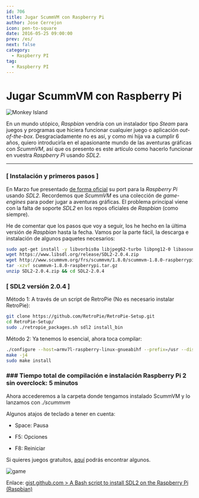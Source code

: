 ```yaml
---
id: 706
title: Jugar ScummVM con Raspberry Pi
author: Jose Cerrejon
icon: pen-to-square
date: 2016-05-25 09:00:00
prev: /es/
next: false
category:
  - Raspberry PI
tag:
  - Raspberry PI
---
```


# Jugar ScummVM con Raspberry Pi

![Monkey Island](/images/2016/05/monkey_island.jpg)

En un mundo utópico, *Raspbian* vendría con un instalador tipo *Steam* para juegos y programas que hiciera funcionar cualquier juego o aplicación *out-of-the-box*. Desgraciadamente no es así, y como mi hija va a cumplir 6 años, quiero introducirla en el apasionante mundo de las aventuras gráficas con *ScummVM*, así que os presento es este artículo como hacerlo funcionar en vuestra *Raspberry Pi* usando *SDL2*.

- - -
### [ Instalación y primeros pasos ]

En Marzo fue presentado [de forma oficial](https://www.raspberrypi.org/blog/scummvm-sails-onto-the-raspberry-pi/) su port para la *Raspberry Pi* usando *SDL2*. Recordemos que *ScummVM* es una colección de *game-engines* para poder jugar a aventuras gráficas. El problema principal viene con la falta de soporte *SDL2* en los repos oficiales de *Raspbian* (como siempre).

He de comentar que los pasos que voy a seguir, los he hecho en la última versión de *Raspbian* hasta la fecha. Vamos por la parte fácil, la descarga e instalación de algunos paquetes necesarios:

```bash
sudo apt-get install -y libvorbis0a libjpeg62-turbo libpng12-0 libasound2-dev libudev-dev
wget https://www.libsdl.org/release/SDL2-2.0.4.zip
wget http://www.scummvm.org/frs/scummvm/1.8.0/scummvm-1.8.0-raspberrypi.tar.gz
tar -xzvf scummvm-1.8.0-raspberrypi.tar.gz
unzip SDL2-2.0.4.zip && cd SDL2-2.0.4
```

### [ SDL2 versión 2.0.4 ]

Método 1: A través de un script de RetroPie (No es necesario instalar RetroPie):

```bash
git clone https://github.com/RetroPie/RetroPie-Setup.git
cd RetroPie-Setup/
sudo ./retropie_packages.sh sdl2 install_bin
```

Método 2:
Ya tenemos lo esencial, ahora toca compilar:

```bash
./configure --host=armv7l-raspberry-linux-gnueabihf --prefix=/usr --disable-pulseaudio --disable-esd --disable-video-mir --disable-video-wayland --disable-video-x11 --disable-video-opengl
make -j4
sudo make install
```
### ### Tiempo total de compilación e instalación Raspberry Pi 2 sin overclock: 5 minutos

Ahora accederemos a la carpeta donde tengamos instalado ScummVM y lo lanzamos con *./scummvm*

Algunos atajos de teclado a tener en cuenta:

* Space: Pausa

* F5: Opciones

* F8: Reiniciar

Si quieres juegos gratuítos, [aquí](http://www.scummvm.org/games/) podrás encontrar algunos.

![game](/images/2016/05/game.jpg)

Enlace: [gist.github.com > A Bash script to install SDL2 on the Raspberry Pi (Raspbian)](https://gist.github.com/blacktm/8268a468f933eba46f80)
